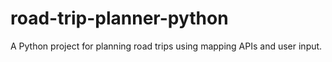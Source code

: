 # road-trip-planner-python
A Python project for planning road trips using mapping APIs and user input.

